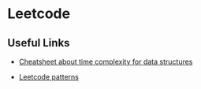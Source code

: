 # Leetcode

## Useful Links

* [Cheatsheet about time complexity for data structures](https://github.com/nightblure/Leetcode/blob/main/info/Cheatsheets.md)

* [Leetcode patterns](https://seanprashad.com/leetcode-patterns/)
